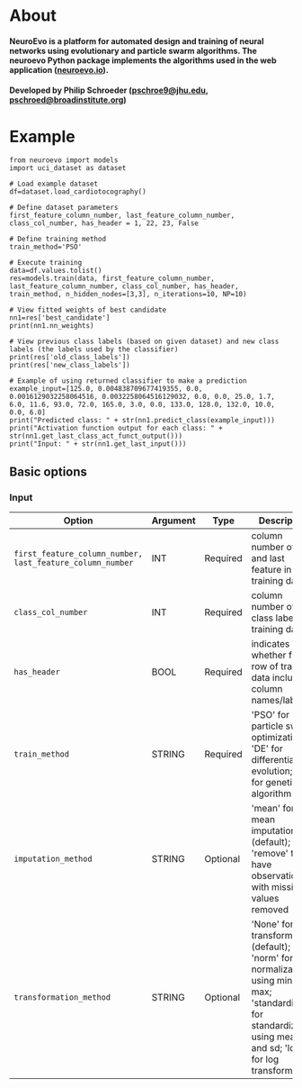 # About
#### NeuroEvo is a platform for automated design and training of neural networks using evolutionary and particle swarm algorithms. The neuroevo Python package implements the algorithms used in the web application ([neuroevo.io](https://neuroevo.io)).
#### Developed by Philip Schroeder (pschroe9@jhu.edu, pschroed@broadinstitute.org)

# Example
```
from neuroevo import models
import uci_dataset as dataset

# Load example dataset
df=dataset.load_cardiotocography()

# Define dataset parameters
first_feature_column_number, last_feature_column_number, class_col_number, has_header = 1, 22, 23, False

# Define training method
train_method='PSO'

# Execute training
data=df.values.tolist()
res=models.train(data, first_feature_column_number, last_feature_column_number, class_col_number, has_header, train_method, n_hidden_nodes=[3,3], n_iterations=10, NP=10)

# View fitted weights of best candidate
nn1=res['best_candidate']
print(nn1.nn_weights)

# View previous class labels (based on given dataset) and new class labels (the labels used by the classifier)
print(res['old_class_labels'])
print(res['new_class_labels'])

# Example of using returned classifier to make a prediction 
example_input=[125.0, 0.004838709677419355, 0.0, 0.0016129032258064516, 0.0032258064516129032, 0.0, 0.0, 25.0, 1.7, 6.0, 11.6, 93.0, 72.0, 165.0, 3.0, 0.0, 133.0, 128.0, 132.0, 10.0, 0.0, 6.0]
print("Predicted class: " + str(nn1.predict_class(example_input)))
print("Activation function output for each class: " + str(nn1.get_last_class_act_funct_output()))
print("Input: " + str(nn1.get_last_input()))
```


## Basic options

### Input 


| Option | Argument | Type | Description|
|---|-------|------|----|
| `first_feature_column_number, last_feature_column_number`  | INT | Required | column number of first and last feature in training data |
| `class_col_number`  | INT | Required | column number of class label in training data |
| `has_header`  | BOOL | Required | indicates whether first row of training data includes column names/labels  |
| `train_method`  | STRING | Required | 'PSO' for particle swarm optimization; 'DE' for differential evolution; 'GA' for genetic algorithm  |
| `imputation_method`  | STRING | Optional | 'mean' for mean imputation (default); 'remove' to have observations with missing values removed |
| `transformation_method`  | STRING | Optional | 'None' for no transformation (default); 'norm' for normalization using min and max; 'standardize' for standardization using mean and sd; 'log' for log transformation |




